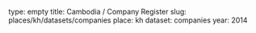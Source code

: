 type: empty
title: Cambodia / Company Register
slug: places/kh/datasets/companies
place: kh
dataset: companies
year: 2014
